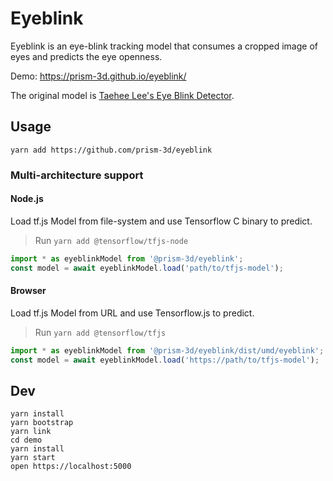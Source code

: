 # Eyeblink

Eyeblink is an eye-blink tracking model that consumes a cropped image of eyes and predicts the eye openness.

Demo: <https://prism-3d.github.io/eyeblink/>

The original model is [Taehee Lee's Eye Blink Detector](https://github.com/kairess/eye_blink_detector).

## Usage

```
yarn add https://github.com/prism-3d/eyeblink
```

### Multi-architecture support

#### Node.js

Load tf.js Model from file-system and use Tensorflow C binary to predict.

> Run `yarn add @tensorflow/tfjs-node`

```js
import * as eyeblinkModel from '@prism-3d/eyeblink';
const model = await eyeblinkModel.load('path/to/tfjs-model');
```

#### Browser

Load tf.js Model from URL and use Tensorflow.js to predict.

> Run `yarn add @tensorflow/tfjs`

```js
import * as eyeblinkModel from '@prism-3d/eyeblink/dist/umd/eyeblink';
const model = await eyeblinkModel.load('https://path/to/tfjs-model');
```

## Dev

```
yarn install
yarn bootstrap
yarn link
cd demo
yarn install
yarn start
open https://localhost:5000
```

